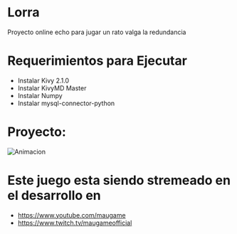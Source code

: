 # Lorra
Proyecto online echo para jugar un rato valga la redundancia




# Requerimientos para Ejecutar

- Instalar Kivy 2.1.0
- Instalar KivyMD Master
- Instalar Numpy
- Instalar mysql-connector-python

# Proyecto:
![Animacion](https://ibb.co/3v02krP)

# Este juego esta siendo stremeado en el desarrollo en
- https://www.youtube.com/maugame
- https://www.twitch.tv/maugameofficial